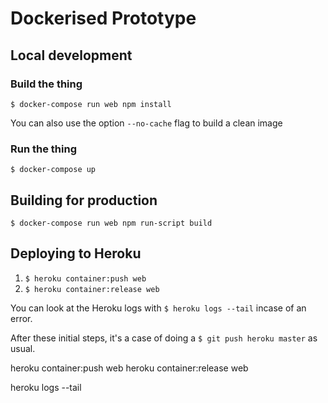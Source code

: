 # Dockerised Prototype

##  Local development

### Build the thing
`$ docker-compose run web npm install`

You can also use the option `--no-cache` flag to build a clean image

### Run the thing
`$ docker-compose up`

## Building for production
`$ docker-compose run web npm run-script build`

## Deploying to Heroku
<!-- 1. `$ heroku login` - ensure you're logged into the correct Heroku instance (coopdigital)
2. `$ heroku create` - create a new Heroku instance to deploy into
3. `$ heroku stack:set container` - Set the 'stack' of the app to `container`
4. `$ git push heroku master`

After these initial steps, it's a case of doing a `$ git push heroku master` as usual. -->

1. `$ heroku container:push web`
2. `$ heroku container:release web`


You can look at the Heroku logs with `$ heroku logs --tail` incase of an error.

After these initial steps, it's a case of doing a `$ git push heroku master` as usual.

heroku container:push web
heroku container:release web

heroku logs --tail